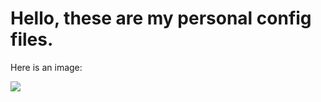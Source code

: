 # Hello, these are my personal config files.

Here is an image:

<img src="https://github.com/CursedSen/dots/blob/main/image.png">
